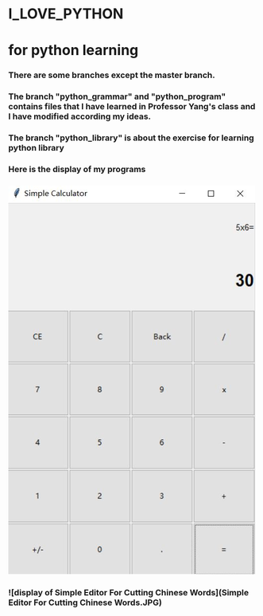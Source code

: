 # I_LOVE_PYTHON
# for python learning
### There are some branches except the master branch.
### The branch "python_grammar" and "python_program" contains files that I have learned in Professor Yang's class and I have modified according my ideas.
### The branch "python_library" is about the exercise for learning python library
### Here is the display of my programs
### ![display of calculator](calculator.JPG)
### ![display of Simple Editor For Cutting Chinese Words](Simple Editor For Cutting Chinese Words.JPG)
